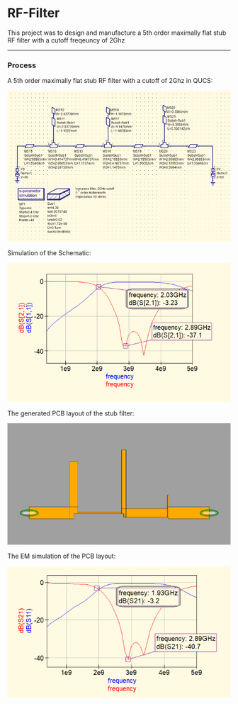 # RF-Filter

This project was to design and manufacture a 5th order maximally flat stub RF filter with a cutoff freqeuncy of 2Ghz

----

### Process

A 5th order maximally flat stub RF filter with a cutoff of 2Ghz in QUCS:

<img alt="maximally flat stub RF filter" src="media/schematic.PNG" width="600"/>

Simulation of the Schematic:

<img alt="Response" src="media/schematic_sim.PNG" width="600"/>

The generated PCB layout of the stub filter:

<img alt="PCB" src="media/pcb_layout.PNG" width="600"/>

The EM simulation of the PCB layout: 

<img alt="Response" src="media/em_simulation.PNG" width="600"/>
